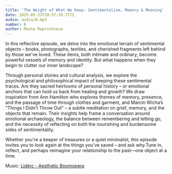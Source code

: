 ```yaml
---
title: 'The Weight of What We Keep: Sentimentalism, Memory & Meaning'
date: 2025-05-23T20:57:19.777Z
audio: audio/8.mp3
number: 8
author: Masha Reprintseva
---
```


In this reflective episode, we delve into the emotional terrain of sentimental objects – books, photographs, textiles, and cherished fragments left behind by those we've loved. These items, both intimate and ordinary, become powerful vessels of memory and identity. But what happens when they begin to clutter our inner landscape?

Through personal stories and cultural analysis, we explore the psychological and philosophical impact of keeping these sentimental traces. Are they sacred heirlooms of personal history – or emotional anchors that can hold us back from healing and growth?
We draw inspiration from Ann Hamilton who explores themes of memory, presence, and the passage of time through clothes and garment, and Marcin Wicha’s "Things I Didn’t Throw Out" – a subtle meditation on grief, memory, and the objects that remain.
Their insights help frame a conversation around emotional archaeology, the balance between remembering and letting go, and the necessity of reflecting on both the nourishing and burdensome sides of sentimentality.

Whether you're a keeper of treasures or a quiet minimalist, this episode invites you to look again at the things you’ve saved – and ask why.Tune in, reflect, and perhaps reimagine your relationship to the past—one object at a time.

Music: [Lidérc - Aesthetic Boomopera](https://pixabay.com/music/beats-aesthetic-boomopera-podcast-lofi-lounge-intro-music-15s-seconds-149967/)

